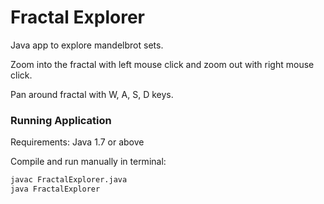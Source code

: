 # Fractal Explorer

Java app to explore mandelbrot sets.

Zoom into the fractal with left mouse click and zoom out with right mouse click.

Pan around fractal with W, A, S, D keys.

### Running Application

Requirements: Java 1.7 or above

Compile and run manually in terminal:
```bash
javac FractalExplorer.java
java FractalExplorer
```
